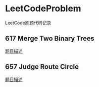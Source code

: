 # LeetCodeProblem
LeetCode刷题代码记录

## 617 Merge Two Binary Trees
[题目描述](https://leetcode.com/problems/merge-two-binary-trees/description/)

## 657 Judge Route Circle
[题目描述](https://leetcode.com/problems/judge-route-circle/description/)

